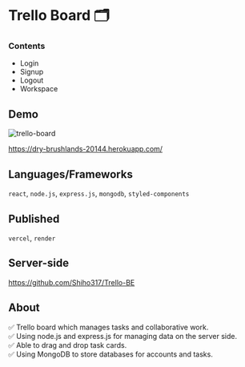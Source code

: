 # Trello Board 🗂

### Contents
- Login
- Signup
- Logout
- Workspace

## Demo

![trello-board](https://user-images.githubusercontent.com/88401910/170421478-8e7f680b-eb01-42fd-927b-ed05b1d02079.jpg)

https://dry-brushlands-20144.herokuapp.com/

## Languages/Frameworks

`react`, `node.js`, `express.js`, `mongodb`, `styled-components`

## Published

`vercel`, `render`

## Server-side

https://github.com/Shiho317/Trello-BE

## About
:white_check_mark: Trello board which manages tasks and collaborative work.  
:white_check_mark: Using node.js and express.js for managing data on the server side.  
:white_check_mark: Able to drag and drop task cards.  
:white_check_mark: Using MongoDB to store databases for accounts and tasks.  

